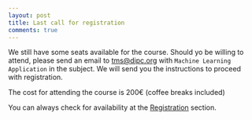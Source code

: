 ```yaml
---
layout: post
title: Last call for registration
comments: true
---
```


We still have some seats available for the course. Should yo be willing to attend, please send an email to <tms@dipc.org> with `Machine Learning Application` in the subject. We will send you the instructions to proceed with registration.  

The cost for attending the course is 200€ (coffee breaks included)

You can always check for availability at the [Registration](/registration) section.
